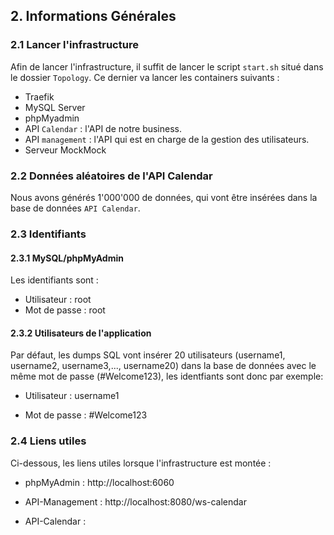 ## 2. Informations Générales

### 2.1 Lancer l'infrastructure

Afin de lancer l'infrastructure, il suffit de lancer le script `start.sh` situé dans le dossier `Topology`. Ce dernier va lancer les containers suivants : 

- Traefik
- MySQL Server
- phpMyadmin
- API `Calendar` : l'API de notre business. 
- API `management` : l'API qui est en charge de la gestion des utilisateurs.
- Serveur MockMock

### 2.2 Données aléatoires de l'API Calendar

Nous avons générés 1'000'000 de données, qui vont être insérées dans la base de données `API Calendar`. 

### 2.3 Identifiants

#### 2.3.1 MySQL/phpMyAdmin

Les identifiants sont : 

- Utilisateur : root
- Mot de passe : root

#### 2.3.2 Utilisateurs de l'application

Par défaut, les dumps SQL vont insérer 20 utilisateurs (username1, username2, username3,..., username20) dans la base de données avec le même mot de passe (#Welcome123), les identfiants sont donc par exemple: 

- Utilisateur : username1

- Mot de passe : #Welcome123

  


### 2.4 Liens utiles

Ci-dessous, les liens utiles lorsque l'infrastructure est montée : 

- phpMyAdmin : http://localhost:6060

- API-Management : http://localhost:8080/ws-calendar

- API-Calendar : 

  

#### 